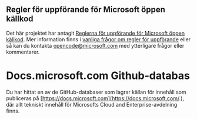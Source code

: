 ## <a name="microsoft-open-source-code-of-conduct"></a>Regler för uppförande för Microsoft öppen källkod

Det här projektet har antagit [Reglerna för uppförande för Microsoft öppen källkod](https://opensource.microsoft.com/codeofconduct/).
Mer information finns i [vanliga frågor om regler för uppförande](https://opensource.microsoft.com/codeofconduct/faq/) eller så kan du kontakta [opencode@microsoft.com](mailto:opencode@microsoft.com) med ytterligare frågor eller kommentarer.

# <a name="docsmicrosoftcom-github-repository"></a>Docs.microsoft.com Github-databas

Du har hittat en av de GitHub-databaser som lagrar källan för innehåll som publiceras på [https://docs.microsoft.com](https://docs.microsoft.com/.), där allt tekniskt innehåll för Microsofts Cloud and Enterprise-avdelning finns. 
